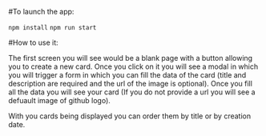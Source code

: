 #To launch the app:

`npm install`
`npm run start`

#How to use it:

The first screen you will see would be a blank page with a button allowing you to create a new card. Once you click on it 
you will see a modal in which you will trigger a form in which you can fill the data of the card (title and description are
required and the url of the image is optional). Once you fill all the data you will see your card (If you do not provide a
url you will see a defuault image of github logo).

With you cards being displayed you can order them by title or by creation date.